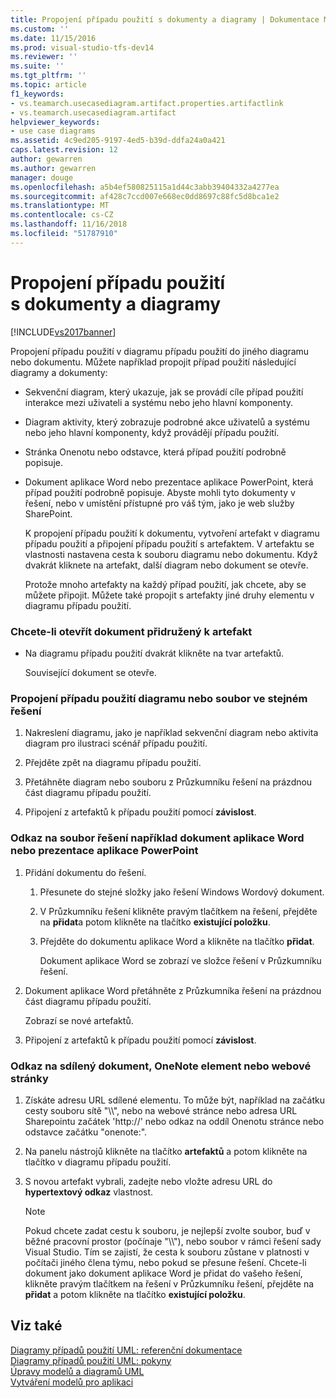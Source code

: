 ```yaml
---
title: Propojení případu použití s dokumenty a diagramy | Dokumentace Microsoftu
ms.custom: ''
ms.date: 11/15/2016
ms.prod: visual-studio-tfs-dev14
ms.reviewer: ''
ms.suite: ''
ms.tgt_pltfrm: ''
ms.topic: article
f1_keywords:
- vs.teamarch.usecasediagram.artifact.properties.artifactlink
- vs.teamarch.usecasediagram.artifact
helpviewer_keywords:
- use case diagrams
ms.assetid: 4c9ed205-9197-4ed5-b39d-ddfa24a0a421
caps.latest.revision: 12
author: gewarren
ms.author: gewarren
manager: douge
ms.openlocfilehash: a5b4ef580825115a1d44c3abb39404332a4277ea
ms.sourcegitcommit: af428c7ccd007e668ec0dd8697c88fc5d8bca1e2
ms.translationtype: MT
ms.contentlocale: cs-CZ
ms.lasthandoff: 11/16/2018
ms.locfileid: "51787910"
---
```

# <a name="link-a-use-case-to-documents-and-diagrams"></a>Propojení případu použití s dokumenty a diagramy
[!INCLUDE[vs2017banner](../includes/vs2017banner.md)]

Propojení případu použití v diagramu případu použití do jiného diagramu nebo dokumentu. Můžete například propojit případ použití následující diagramy a dokumenty:  
  
- Sekvenční diagram, který ukazuje, jak se provádí cíle případ použití interakce mezi uživateli a systému nebo jeho hlavní komponenty.  
  
- Diagram aktivity, který zobrazuje podrobné akce uživatelů a systému nebo jeho hlavní komponenty, když provádějí případu použití.  
  
- Stránka Onenotu nebo odstavce, která případ použití podrobně popisuje.  
  
- Dokument aplikace Word nebo prezentace aplikace PowerPoint, která případ použití podrobně popisuje. Abyste mohli tyto dokumenty v řešení, nebo v umístění přístupné pro váš tým, jako je web služby SharePoint.  
  
  K propojení případu použití k dokumentu, vytvoření artefakt v diagramu případu použití a připojení případu použití s artefaktem. V artefaktu se vlastnosti nastavena cesta k souboru diagramu nebo dokumentu. Když dvakrát kliknete na artefakt, další diagram nebo dokument se otevře.  
  
  Protože mnoho artefakty na každý případ použití, jak chcete, aby se můžete připojit. Můžete také propojit s artefakty jiné druhy elementu v diagramu případu použití.  
  
### <a name="to-open-a-document-associated-with-an-artifact"></a>Chcete-li otevřít dokument přidružený k artefakt  
  
-   Na diagramu případu použití dvakrát klikněte na tvar artefaktů.  
  
     Související dokument se otevře.  
  
### <a name="to-link-a-use-case-to-a-diagram-or-file-in-the-same-solution"></a>Propojení případu použití diagramu nebo soubor ve stejném řešení  
  
1.  Nakreslení diagramu, jako je například sekvenční diagram nebo aktivita diagram pro ilustraci scénář případu použití.  
  
2.  Přejděte zpět na diagramu případu použití.  
  
3.  Přetáhněte diagram nebo souboru z Průzkumníku řešení na prázdnou část diagramu případu použití.  
  
4.  Připojení z artefaktů k případu použití pomocí **závislost**.  
  
### <a name="to-link-to-a-solution-file-such-as-a-word-document-or-powerpoint-presentation"></a>Odkaz na soubor řešení například dokument aplikace Word nebo prezentace aplikace PowerPoint  
  
1.  Přidání dokumentu do řešení.  
  
    1.  Přesunete do stejné složky jako řešení Windows Wordový dokument.  
  
    2.  V Průzkumníku řešení klikněte pravým tlačítkem na řešení, přejděte na **přidat**a potom klikněte na tlačítko **existující položku**.  
  
    3.  Přejděte do dokumentu aplikace Word a klikněte na tlačítko **přidat**.  
  
         Dokument aplikace Word se zobrazí ve složce řešení v Průzkumníku řešení.  
  
2.  Dokument aplikace Word přetáhněte z Průzkumníka řešení na prázdnou část diagramu případu použití.  
  
     Zobrazí se nové artefaktů.  
  
3.  Připojení z artefaktů k případu použití pomocí **závislost**.  
  
### <a name="to-link-to-a-shared-document-onenote-element-or-web-page"></a>Odkaz na sdílený dokument, OneNote element nebo webové stránky  
  
1.  Získáte adresu URL sdílené elementu. To může být, například na začátku cesty souboru sítě "\\\\", nebo na webové stránce nebo adresa URL Sharepointu začátek 'http://' nebo odkaz na oddíl Onenotu stránce nebo odstavce začátku "onenote:".  
  
2.  Na panelu nástrojů klikněte na tlačítko **artefaktů** a potom klikněte na tlačítko v diagramu případu použití.  
  
3.  S novou artefakt vybrali, zadejte nebo vložte adresu URL do **hypertextový odkaz** vlastnost.  
  
    > [!NOTE]
    >  Pokud chcete zadat cestu k souboru, je nejlepší zvolte soubor, buď v běžné pracovní prostor (počínaje "\\\\"), nebo soubor v rámci řešení sady Visual Studio. Tím se zajistí, že cesta k souboru zůstane v platnosti v počítači jiného člena týmu, nebo pokud se přesune řešení. Chcete-li dokument jako dokument aplikace Word je přidat do vašeho řešení, klikněte pravým tlačítkem na řešení v Průzkumníku řešení, přejděte na **přidat** a potom klikněte na tlačítko **existující položku**.  
  
## <a name="see-also"></a>Viz také  
 [Diagramy případů použití UML: referenční dokumentace](../modeling/uml-use-case-diagrams-reference.md)   
 [Diagramy případů použití UML: pokyny](../modeling/uml-use-case-diagrams-guidelines.md)   
 [Úpravy modelů a diagramů UML](../modeling/edit-uml-models-and-diagrams.md)   
 [Vytváření modelů pro aplikaci](../modeling/create-models-for-your-app.md)



